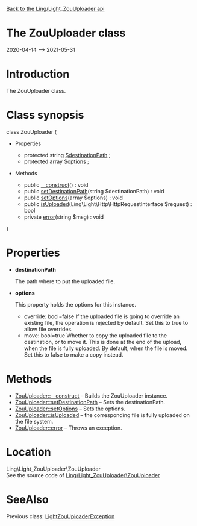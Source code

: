 [Back to the Ling/Light_ZouUploader api](https://github.com/lingtalfi/Light_ZouUploader/blob/master/doc/api/Ling/Light_ZouUploader.md)



The ZouUploader class
================
2020-04-14 --> 2021-05-31






Introduction
============

The ZouUploader class.



Class synopsis
==============


class <span class="pl-k">ZouUploader</span>  {

- Properties
    - protected string [$destinationPath](#property-destinationPath) ;
    - protected array [$options](#property-options) ;

- Methods
    - public [__construct](https://github.com/lingtalfi/Light_ZouUploader/blob/master/doc/api/Ling/Light_ZouUploader/ZouUploader/__construct.md)() : void
    - public [setDestinationPath](https://github.com/lingtalfi/Light_ZouUploader/blob/master/doc/api/Ling/Light_ZouUploader/ZouUploader/setDestinationPath.md)(string $destinationPath) : void
    - public [setOptions](https://github.com/lingtalfi/Light_ZouUploader/blob/master/doc/api/Ling/Light_ZouUploader/ZouUploader/setOptions.md)(array $options) : void
    - public [isUploaded](https://github.com/lingtalfi/Light_ZouUploader/blob/master/doc/api/Ling/Light_ZouUploader/ZouUploader/isUploaded.md)(Ling\Light\Http\HttpRequestInterface $request) : bool
    - private [error](https://github.com/lingtalfi/Light_ZouUploader/blob/master/doc/api/Ling/Light_ZouUploader/ZouUploader/error.md)(string $msg) : void

}




Properties
=============

- <span id="property-destinationPath"><b>destinationPath</b></span>

    The path where to put the uploaded file.
    
    

- <span id="property-options"><b>options</b></span>

    This property holds the options for this instance.
    
    - override: bool=false
         If the uploaded file is going to override an existing file, the operation is rejected by default.
         Set this to true to allow file overrides.
    - move: bool=true
         Whether to copy the uploaded file to the destination, or to move it.
         This is done at the end of the upload, when the file is fully uploaded.
         By default, when the file is moved. Set this to false to make a copy instead.
    
    



Methods
==============

- [ZouUploader::__construct](https://github.com/lingtalfi/Light_ZouUploader/blob/master/doc/api/Ling/Light_ZouUploader/ZouUploader/__construct.md) &ndash; Builds the ZouUploader instance.
- [ZouUploader::setDestinationPath](https://github.com/lingtalfi/Light_ZouUploader/blob/master/doc/api/Ling/Light_ZouUploader/ZouUploader/setDestinationPath.md) &ndash; Sets the destinationPath.
- [ZouUploader::setOptions](https://github.com/lingtalfi/Light_ZouUploader/blob/master/doc/api/Ling/Light_ZouUploader/ZouUploader/setOptions.md) &ndash; Sets the options.
- [ZouUploader::isUploaded](https://github.com/lingtalfi/Light_ZouUploader/blob/master/doc/api/Ling/Light_ZouUploader/ZouUploader/isUploaded.md) &ndash; the corresponding file is fully uploaded on the file system.
- [ZouUploader::error](https://github.com/lingtalfi/Light_ZouUploader/blob/master/doc/api/Ling/Light_ZouUploader/ZouUploader/error.md) &ndash; Throws an exception.





Location
=============
Ling\Light_ZouUploader\ZouUploader<br>
See the source code of [Ling\Light_ZouUploader\ZouUploader](https://github.com/lingtalfi/Light_ZouUploader/blob/master/ZouUploader.php)



SeeAlso
==============
Previous class: [LightZouUploaderException](https://github.com/lingtalfi/Light_ZouUploader/blob/master/doc/api/Ling/Light_ZouUploader/Exception/LightZouUploaderException.md)<br>
